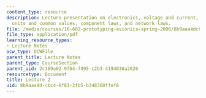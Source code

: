 ```yaml
---
content_type: resource
description: Lecture presentation on electronics, voltage and current, basic components,
  units and common values, component laws, and network laws.
file: /media/courses/16-682-prototyping-avionics-spring-2006/8b9aaa4dcbc46f812fb5b348360ffef8_lect2.pdf
file_type: application/pdf
learning_resource_types:
- Lecture Notes
ocw_type: OCWFile
parent_title: Lecture Notes
parent_type: CourseSection
parent_uid: 2c369a02-9f64-7495-c2b3-4194036a2626
resourcetype: Document
title: Lecture 2
uid: 8b9aaa4d-cbc4-6f81-2fb5-b348360ffef8
---
```

